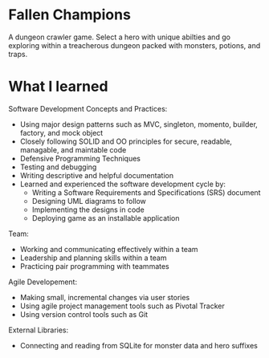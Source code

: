 # Fallen Champions
A dungeon crawler game. 
Select a hero with unique abilties and go exploring within a treacherous dungeon packed with monsters, potions, and traps.

# What I learned

Software Development Concepts and Practices:
* Using major design patterns such as MVC, singleton, momento, builder, factory, and mock object
* Closely following SOLID and OO principles for secure, readable, managable, and maintable code
* Defensive Programming Techniques
* Testing and debugging
* Writing descriptive and helpful documentation
* Learned and experienced the software development cycle by:
   * Writing a Software Requirements and Specifications (SRS) document
   * Designing UML diagrams to follow
   * Implementing the designs in code
   * Deploying game as an installable application
 
Team:
* Working and communicating effectively within a team
* Leadership and planning skills within a team
* Practicing pair programming with teammates

Agile Developement:
* Making small, incremental changes via user stories
* Using agile project management tools such as Pivotal Tracker
* Using version control tools such as Git

External Libraries:
* Connecting and reading from SQLite for monster data and hero suffixes
